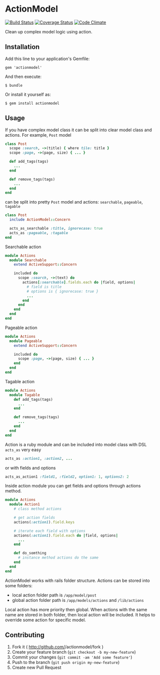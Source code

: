 # ActionModel

[![Build Status](https://travis-ci.org/maxkazar/actionmodel.png?branch=master)](https://travis-ci.org/maxkazar/actionmodel) [![Coverage Status](https://coveralls.io/repos/maxkazar/actionmodel/badge.png?branch=master)](https://coveralls.io/r/maxkazar/actionmodel?branch=master) [![Code Climate](https://codeclimate.com/repos/52f8ba86e30ba04a62003cdb/badges/84d12fb736e9a2d3331b/gpa.png)](https://codeclimate.com/repos/52f8ba86e30ba04a62003cdb/feed)

Clean up complex model logic using action.

## Installation

Add this line to your application's Gemfile:

    gem 'actionmodel'

And then execute:

    $ bundle

Or install it yourself as:

    $ gem install actionmodel

## Usage

If you have complex model class it can be split into clear model class and actions. For example, `Post` model

```ruby
class Post
  scope :search, ->(title) { where tile: title }
  scope :page, ->(page, size) { ... }

  def add_tags(tags)
    ...
  end

  def remove_tags(tags)
    ...
  end
end
```

can be split into pretty `Post` model and actions: `searchable`, `pageable`, `tagable`

```ruby
class Post
  include ActionModel::Concern

  acts_as_searchable :title, ignorecase: true
  acts_as :pageable, :tagable
end
```

Searchable action

```ruby
module Actions
  module Searchable
    extend ActiveSupport::Concern

    included do
      scope :search, ->(text) do
        actions[:searchable].fields.each do |field, options|
          # field is title
          # options is { ignorecase: true }
          ...
        end
      end
    end
  end
end
```

Pageable action

```ruby
module Actions
  module Pageable
    extend ActiveSupport::Concern

    included do
      scope :page, ->(page, size) { ... }
    end
  end
end
```

Tagable action

```ruby
module Actions
  module Tagable
    def add_tags(tags)
      ...
    end

    def remove_tags(tags)
      ...
    end
  end
end
```

Action is a ruby module and can be included into model class with DSL `acts_as` very easy

```ruby
acts_as :action1, :action2, ...
```  

or with fields and options

```ruby
acts_as_action1 :field1, :field2, option1: 1, options2: 2
```  

Inside action module you can get fields and options through actions method.

```ruby
module Actions
  module Action1
    # class method actions

    # get action fields
    actions(:action1).field.keys

    # iterate each field with options
    actions(:action1).field.each do |field, options|
      ...
    end

    def do_somthing
      # instance method actions do the same
    end
  end
end
```

ActionModel works with rails folder structure. Actions can be stored into some folders:

* local action folder path is `/app/model/post`
* global action folder path is `/app/models/actions` and `/lib/actions`

Local action has more priority then global. When actions with the same name are stored in both folder, then local action will be included.
It helps to override some action for specific model.

## Contributing

1. Fork it ( http://github.com/<my-github-username>/actionmodel/fork )
2. Create your feature branch (`git checkout -b my-new-feature`)
3. Commit your changes (`git commit -am 'Add some feature'`)
4. Push to the branch (`git push origin my-new-feature`)
5. Create new Pull Request
